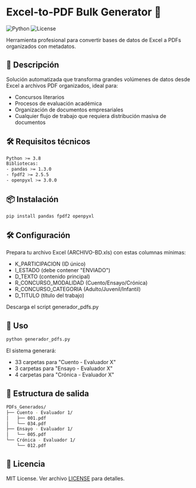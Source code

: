 # Excel-to-PDF Bulk Generator 🚀

![Python](https://img.shields.io/badge/Python-3.8%2B-blue)
![License](https://img.shields.io/badge/License-MIT-green)

Herramienta profesional para convertir bases de datos de Excel a PDFs organizados con metadatos.

## 📝 Descripción
Solución automatizada que transforma grandes volúmenes de datos desde Excel a archivos PDF organizados, ideal para:

- Concursos literarios
- Procesos de evaluación académica
- Organización de documentos empresariales
- Cualquier flujo de trabajo que requiera distribución masiva de documentos

## 🛠 Requisitos técnicos
```bash
Python >= 3.8
Bibliotecas:
- pandas >= 1.3.0
- fpdf2 >= 2.5.5
- openpyxl >= 3.0.0
```

## 📦 Instalación
```bash
pip install pandas fpdf2 openpyxl
```
## 🛠 Configuración
Prepara tu archivo Excel (ARCHIVO-BD.xls) con estas columnas mínimas:

- K_PARTICIPACION (ID único)
- I_ESTADO (debe contener "ENVIADO")
- D_TEXTO (contenido principal)
- R_CONCURSO_MODALIDAD (Cuento/Ensayo/Crónica)
- R_CONCURSO_CATEGORIA (Adulto/Juvenil/Infantil)
- D_TITULO (título del trabajo)

Descarga el script generador_pdfs.py

##  🚀 Uso
```bash
python generador_pdfs.py
```

El sistema generará:

- 33 carpetas para "Cuento - Evaluador X"
- 3 carpetas para "Ensayo - Evaluador X"
- 4 carpetas para "Crónica - Evaluador X"

##  📂 Estructura de salida
```bash
PDFs_Generados/
├── Cuento - Evaluador 1/
│   ├── 001.pdf
│   └── 034.pdf
├── Ensayo - Evaluador 1/
│   └── 005.pdf
└── Crónica - Evaluador 1/
    └── 012.pdf
```

##  📜 Licencia
MIT License. Ver archivo [LICENSE](LICENSE) para detalles.
